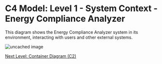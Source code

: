 # C4 Model: Level 1 - System Context - Energy Compliance Analyzer

This diagram shows the Energy Compliance Analyzer system in its environment, interacting with users and other external systems.

![uncached image](http://www.plantuml.com/plantuml/proxy?cache=no&src=https://raw.githubusercontent.com/limazix/energy-compliance-analyzer/main/docs/plantuml/c1-context-overview.iuml)

[Next Level: Container Diagram (C2)](./c2-containers/index.md)
